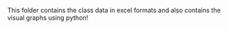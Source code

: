 This folder contains the class data in excel formats and also contains the visual graphs using python!

